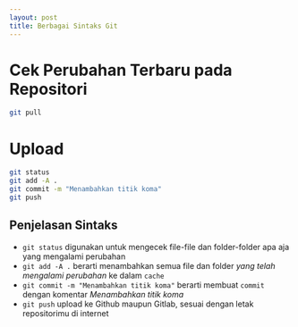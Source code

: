 ```yaml
---
layout: post
title: Berbagai Sintaks Git
---
```


# Cek Perubahan Terbaru pada Repositori

```bash
git pull
```

# Upload

```bash
git status
git add -A .
git commit -m "Menambahkan titik koma"
git push
```

## Penjelasan Sintaks

- `git status` digunakan untuk mengecek file-file dan folder-folder apa aja yang mengalami perubahan
- `git add -A .` berarti menambahkan semua file dan folder _yang telah mengalami perubahan_ ke dalam `cache`
- `git commit -m "Menambahkan titik koma"` berarti membuat `commit` dengan komentar _Menambahkan titik koma_
- `git push` upload ke Github maupun Gitlab, sesuai dengan letak repositorimu di internet